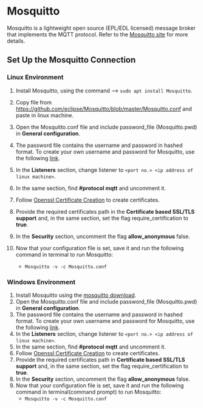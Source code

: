 # Mosquitto

Mosquitto is a lightweight open source (EPL/EDL licensed) message broker that implements the MQTT protocol. Refer to the [Mosquitto site](https://Mosquitto.org/) for more details.

## Set Up the Mosquitto Connection

### Linux Environment

1. Install Mosquitto, using the command --> `sudo apt install Mosquitto`.
2. Copy file from https://github.com/eclipse/Mosquitto/blob/master/Mosquitto.conf and paste in linux machine.
3. Open the Mosquitto.conf file and include password_file (Mosquitto.pwd) in **General configuration**.
4. The password file contains the username and password in hashed format. To create your own username and password for Mosquitto, use the following [link](http://surl.li/gnmwr).
5. In the **Listeners** section, change listener to `<port no.> <ip address of linux machine>`.
6. In the same section, find **#protocol mqtt** and uncomment it.
7. Follow [Openssl Certificate Creation](./openssl-certificate-creation.md) to create certificates.
8. Provide the required certificates path in the **Certificate based SSL/TLS support** and, in the same section, set the flag require_certification to **true**.
9. In the **Security** section, uncomment the flag **allow_anonymous** false.
10. Now that your configuration file is set, save it and run the following command in terminal to run Mosquitto:
  
    - `Mosquitto -v -c Mosquitto.conf`

### Windows Environment

1. Install Mosquitto using the [mosquitto download](https://Mosquitto.org/download/).
2. Open the Mosquitto.conf file and include password_file (Mosquitto.pwd) in **General configuration**.
3. The password file contains the username and password in hashed format. To create your own username and password for Mosquitto, use the following [link](http://surl.li/gnmwr).
4. In the **Listeners** section, change listener to `<port no.> <ip address of linux machine>`.
5. In the same section, find **#protocol mqtt** and uncomment it.
6. Follow [Openssl Certificate Creation](./openssl-certificate-creation.md) to create certificates.
7. Provide the required certificates path in **Certificate based SSL/TLS support** and, in the same section, set the flag require_certification to **true**.
8. In the **Security** section, uncomment the flag **allow_anonymous** false.
9. Now that your configuration file is set, save it and run the following command in terminal(command prompt) to run Mosquitto:
   - `Mosquitto -v -c Mosquitto.conf`
